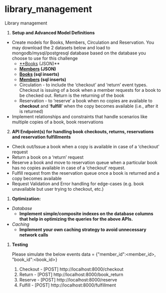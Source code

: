 # library_management
Library management
1. **Setup and Advanced Model Definitions** 
- Create models for Books, Members, Circulation and Reservation. You may download the 2 datasets below and load to mongodb/mysql/postgresql database based on the database you choose to use for this challenge
    - [**Books](https://drive.google.com/file/d/1YkTIRXYd0FzQsKFGHtzlMmOv2ABlU8Ur/view?usp=sharing) (JSON)**
    - **[Members](https://drive.google.com/file/d/1YKH7YFXDeJOPAd9SlgwYMKLedwjDrJzN/view?usp=sharing) (JSON)**
    - **[Books](https://drive.google.com/file/d/1q1fQCgw2aL1Cx8egnXVgirXebJ8Fogqo/view?usp=sharing) (sql inserts)**
    - **[Members](https://drive.google.com/file/d/1D1E00rAXPG2QS6Wtq7GulN28aJiwPln8/view?usp=sharing) (sql inserts)**
    - Circulation - to include the ‘checkout’ and ‘return’ event types. Checkout is issuing of a book when a member requests for a book to be checked out. Return is the returning of the book
    - Reservation - to ‘reserve’ a book when no copies are available to **checkout** and ‘**fulfill**’ when the copy becomes available (i.e., after it is returned)
- Implement relationships and constraints that handle scenarios like multiple copies of a book, book reservations

2. **API Endpoint(s) for handling book checkouts, returns, reservations and reservation fulfillments** 
- Check out/Issue a book when a copy is available in case of a ‘checkout’ request
- Return a book on a ‘return’ request
- Reserve a book and move to reservation queue when a particular book has no copies available in case of a ‘checkout’ request.
- Fulfill request from the reservation queue once a book is returned and a copy becomes available
- Request Validation and Error handling for edge-cases (e.g. book unavailable but user trying to checkout, etc.)
1. **Optimization:** 
- *Database*
    - **Implement simple/composite indexes on the database columns that help in optimizing the queries for the above APIs.**
- *Caching*
    - **Implement your own caching strategy to avoid unnecessary network calls**
1. **Testing**
    
    Please simulate the below events
    data = {"member_id":<member_id>, "book_id":<book_id>}    
    1. Checkout - [POST] http://localhost:8000/checkout     
    2. Return - [POST] http://localhost:8000/book_return
    3. Reserve -  [POST] http://localhost:8000/reserve
    4. Fulfill - [POST] http://localhost:8000/fulfillment
